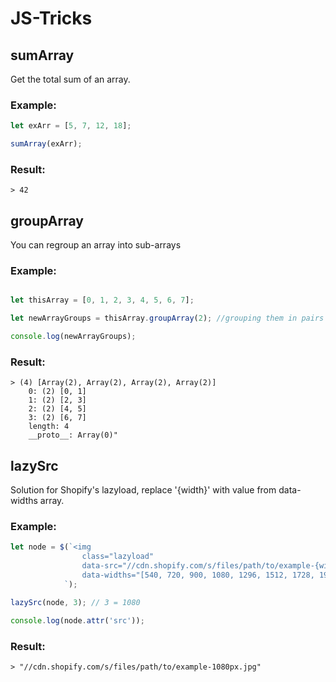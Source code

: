 # JS-Tricks

## sumArray

Get the total sum of an array.

### Example:
``` js
let exArr = [5, 7, 12, 18];

sumArray(exArr);
```

### Result:
```
> 42
```

## groupArray

You can regroup an array into sub-arrays

### Example:
```js

let thisArray = [0, 1, 2, 3, 4, 5, 6, 7];

let newArrayGroups = thisArray.groupArray(2); //grouping them in pairs

console.log(newArrayGroups);
```
### Result:
```
> (4) [Array(2), Array(2), Array(2), Array(2)]
    0: (2) [0, 1]
    1: (2) [2, 3]
    2: (2) [4, 5]
    3: (2) [6, 7]
    length: 4
    __proto__: Array(0)"
```

## lazySrc

Solution for Shopify's lazyload, replace '{width}' with value from data-widths array.

### Example:
``` js
let node = $(`<img 
                class="lazyload" 
                data-src="//cdn.shopify.com/s/files/path/to/example-{width}px.jpg" 
                data-widths="[540, 720, 900, 1080, 1296, 1512, 1728, 1944, 2048, 4472]">
            `); 

lazySrc(node, 3); // 3 = 1080

console.log(node.attr('src'));
```
### Result:
```
> "//cdn.shopify.com/s/files/path/to/example-1080px.jpg"
```